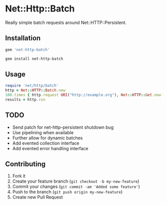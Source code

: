 # Net::Http::Batch

Really simple batch requests around Net::HTTP::Persistent.

## Installation

``` ruby
gem 'net-http-batch'
```

``` bash
gem install net-http-batch
```

## Usage

``` ruby
require 'net/http/batch'
http = Net::HTTP::Batch.new
100.times { http.request URI("http://example.org"), Net::HTTP::Get.new("/") }
results = http.run
```

## TODO

 * Send patch for net-http-persistent shutdown bug
 * Use pipelining when available
 * Further allow for dynamic batches
 * Add evented collection interface
 * Add evented error handling interface

## Contributing

1. Fork it
2. Create your feature branch (`git checkout -b my-new-feature`)
3. Commit your changes (`git commit -am 'Added some feature'`)
4. Push to the branch (`git push origin my-new-feature`)
5. Create new Pull Request
